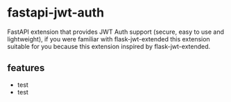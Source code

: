 # fastapi-jwt-auth
FastAPI extension that provides JWT Auth support (secure, easy to use and lightweight), if you were familiar with flask-jwt-extended this extension suitable for you because this extension inspired by flask-jwt-extended.

## features
<ul>
  <li>test</li>
  <li>test</li>
</ul>
